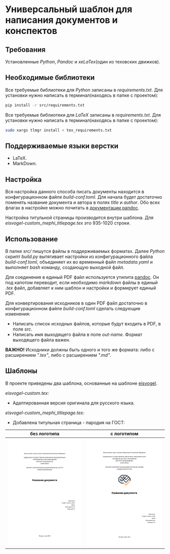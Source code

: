 # Универсальный шаблон для написания документов и конспектов

## Требования

Установленные *Python*, *Pandoc* и *xeLaTex*(один из теховских движков).

## Необходимые библиотеки

Все требуемые библиотеки для *Python* записаны в *requirements.txt*. Для установки нужно написать в терминал(находясь в папке с проектом):

```bash
pip install -r src/requirements.txt
```

Все требуемые библиотеки для *LaTeX* записаны в *requirements.txt*. Для установки нужно написать в терминал(находясь в папке с проектом):

```bash
sudo xargs tlmgr install < tex_requirements.txt
```

## Поддерживаемые языки верстки

- LaTeX.
- MarkDown.

## Настройка

Вся настройка данного способа писать документы находится в конфигурационном файле *build-conf.toml*.
Для начала будет достаточно поменять название документа и автора в полях *title* и *author*.
Обо всех флагах в настройке можно почитать в [документации pandoc](https://pandoc.org/MANUAL.html).

Настройка титульной страницы производится внутри шаблона. Для *eisvogel-custom_mephi_titlepage.tex* это 935-1020 строки.

## Использование

В папке *src/* пишутся файлы в поддерживаемых форматах. Далее *Python* скрипт *build.py* вытягивает настройки из конфигурационного файла *build-conf.toml*, объединяет их во временный файл *metadata.yaml* и выполняет *bash* команду, создающую выходной файл.

Для соединения в единый PDF файл используется утилита [pandoc](https://pandoc.org/index.html). Он под капотом переводит, если необходимо *markdown* файлы в единый *.tex* файл, добавляет к ним шаблон и настройки и формирует единый PDF.

Для конвертирования исходников в один PDF файл достаточно в конфигурационном файле *build-conf.toml* сделать следующие изменения:

- Написать список исходных файлов, которые будут входить в PDF, в поле *src*.
- Написать имя выходящего файла в поле *out-name*. Формат выходящего файла важен.

**ВАЖНО!** Исходники должны быть одного и того же формата: либо с расширением *".tex"*, либо с расширением *".md"*.

## Шаблоны

В проекте приведены два шаблона, основанные на шаблоне [eisvogel](https://github.com/enhuiz/eisvogel?ysclid=m1wjhh6qka717625755).

*eisvogel-custom.tex:*

- Адаптированная версия оригинала для русского языка.

*eisvogel-custom_mephi_titlepage.tex:*

- Добавлена титульная страница - пародия на ГОСТ:

| без логотипа                                        | с логотипом                                         |
| --------------------------------------------------- | --------------------------------------------------- |
| <img src="/assets/title-page-01.jpg" width="400" /> | <img src="/assets/title-page-02.jpg" width="400" /> |

